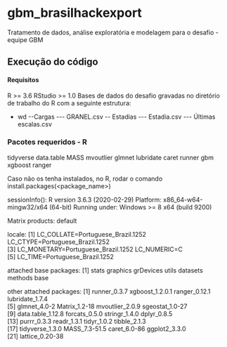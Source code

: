 # gbm_brasilhackexport
Tratamento de dados, análise exploratória e modelagem para o desafio - equipe GBM

## Execução do código
#### Requisitos
R >= 3.6
RStudio >= 1.0
Bases de dados do desafio gravadas no diretório de trabalho do R com a seguinte estrutura:

- wd
  --Cargas
    --- GRANEL.csv
  -- Estadias
    --- Estadia.csv
    --- Últimas escalas.csv

### Pacotes requeridos - R
tidyverse
data.table
MASS
mvoutlier
glmnet
lubridate
caret
runner
gbm
xgboost
ranger

Caso não os tenha instalados, no R, rodar o comando install.packages(<package_name>)

sessionInfo():
R version 3.6.3 (2020-02-29)
Platform: x86_64-w64-mingw32/x64 (64-bit)
Running under: Windows >= 8 x64 (build 9200)

Matrix products: default

locale:
[1] LC_COLLATE=Portuguese_Brazil.1252  LC_CTYPE=Portuguese_Brazil.1252   
[3] LC_MONETARY=Portuguese_Brazil.1252 LC_NUMERIC=C                      
[5] LC_TIME=Portuguese_Brazil.1252    

attached base packages:
[1] stats     graphics  grDevices utils     datasets  methods   base     

other attached packages:
 [1] runner_0.3.7      xgboost_1.2.0.1   ranger_0.12.1     lubridate_1.7.4  
 [5] glmnet_4.0-2      Matrix_1.2-18     mvoutlier_2.0.9   sgeostat_1.0-27  
 [9] data.table_1.12.8 forcats_0.5.0     stringr_1.4.0     dplyr_0.8.5      
[13] purrr_0.3.3       readr_1.3.1       tidyr_1.0.2       tibble_2.1.3     
[17] tidyverse_1.3.0   MASS_7.3-51.5     caret_6.0-86      ggplot2_3.3.0    
[21] lattice_0.20-38 
